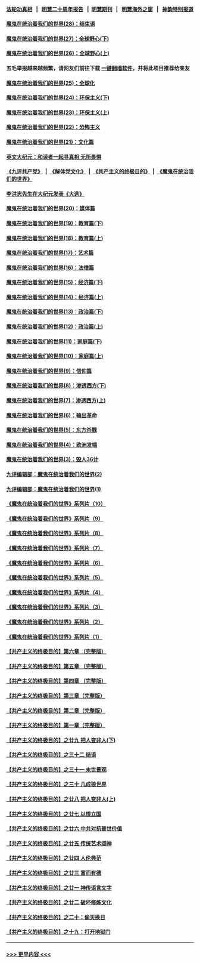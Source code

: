 #### [法轮功真相](https://github.com/gfw-breaker/truth/blob/master/README.md?t=0) &nbsp;&nbsp;|&nbsp;&nbsp; [明慧二十周年报告](https://github.com/gfw-breaker/mh-reports/blob/master/README.md?t=0) &nbsp;&nbsp;|&nbsp;&nbsp;[明慧期刊](https://github.com/gfw-breaker/mh-qikan) &nbsp;&nbsp;|&nbsp;&nbsp; [明慧海外之窗](https://github.com/gfw-breaker/mh-news/blob/master/README.md?t=0) &nbsp;&nbsp;|&nbsp;&nbsp; [神韵特别报道](https://github.com/gfw-breaker/mh-news/blob/master/shenyun.md?t=0)
#### [魔鬼在统治着我们的世界(28)：结束语](../pages/nsc422/n10936246.md?t=06251402) 
#### [魔鬼在统治着我们的世界(27)：全球野心(下)](../pages/nsc422/n10928319.md?t=06251402) 
#### [魔鬼在统治着我们的世界(26)：全球野心(上)](../pages/nsc422/n10900318.md?t=06251402) 
#### 五毛举报越来越频繁，请网友们前往下载 [一键翻墙软件](https://github.com/gfw-breaker/ssr-accounts)，并将此项目推荐给亲友
#### [魔鬼在统治着我们的世界(25)：全球化](../pages/nsc422/n10788205.md?t=06251402) 
#### [魔鬼在统治着我们的世界(24)：环保主义(下)](../pages/nsc422/n10695307.md?t=06251402) 
#### [魔鬼在统治着我们的世界(23)：环保主义(上)](../pages/nsc422/n10688613.md?t=06251402) 
#### [魔鬼在统治着我们的世界(22)：恐怖主义](../pages/nsc422/n10614727.md?t=06251402) 
#### [魔鬼在统治着我们的世界(21)：文化篇](../pages/nsc422/n10597706.md?t=06251402) 
#### [英文大纪元：和读者一起寻真相 无所畏惧](../pages/nsc422/n12542027.md?t=06251402) 
#### [《九评共产党》](https://github.com/begood0513/9ping.md/blob/master/README.md) &nbsp;|&nbsp; [《解体党文化》](../../../../jtdwh.md/blob/master/README.md)  &nbsp;|&nbsp; [《共产主义的终极目的》](../../../../gczydzjmd.md/blob/master/README.md) &nbsp;|&nbsp; [《魔鬼在统治我们的世界》](../../../../mgztzwmdsj.md/blob/master/README.md) 
#### [李洪志先生在大纪元发表《大选》](../pages/nsc422/n12534746.md?t=06251402) 
#### [魔鬼在统治着我们的世界(20)：媒体篇](../pages/nsc422/n10586579.md?t=06251402) 
#### [魔鬼在统治着我们的世界(19)：教育篇(下)](../pages/nsc422/n10564808.md?t=06251402) 
#### [魔鬼在统治着我们的世界(18)：教育篇(上)](../pages/nsc422/n10526970.md?t=06251402) 
#### [魔鬼在统治着我们的世界(17)：艺术篇](../pages/nsc422/n10499093.md?t=06251402) 
#### [魔鬼在统治着我们的世界(16)：法律篇](../pages/nsc422/n10485969.md?t=06251402) 
#### [魔鬼在统治着我们的世界(15)：经济篇(下)](../pages/nsc422/n10469975.md?t=06251402) 
#### [魔鬼在统治着我们的世界(14)：经济篇(上)](../pages/nsc422/n10457370.md?t=06251402) 
#### [魔鬼在统治着我们的世界(13)：政治篇(下)](../pages/nsc422/n10448270.md?t=06251402) 
#### [魔鬼在统治着我们的世界(12)：政治篇(上)](../pages/nsc422/n10444576.md?t=06251402) 
#### [魔鬼在统治着我们的世界(11)：家庭篇(下)](../pages/nsc422/n10440961.md?t=06251402) 
#### [魔鬼在统治着我们的世界(10)：家庭篇(上)](../pages/nsc422/n10435448.md?t=06251402) 
#### [魔鬼在统治着我们的世界(9)：信仰篇](../pages/nsc422/n10432159.md?t=06251402) 
#### [魔鬼在统治着我们的世界(8)：渗透西方(下)](../pages/nsc422/n10429603.md?t=06251402) 
#### [魔鬼在统治着我们的世界(7)：渗透西方(上)](../pages/nsc422/n10426013.md?t=06251402) 
#### [魔鬼在统治着我们的世界(6)：输出革命](../pages/nsc422/n10421536.md?t=06251402) 
#### [魔鬼在统治着我们的世界(5)：东方杀戮](../pages/nsc422/n10417707.md?t=06251402) 
#### [魔鬼在统治着我们的世界(4)：欧洲发端](../pages/nsc422/n10414890.md?t=06251402) 
#### [魔鬼在统治着我们的世界(3)：毁人36计](../pages/nsc422/n10411583.md?t=06251402) 
#### [九评编辑部：魔鬼在统治着我们的世界(2)](../pages/nsc422/n10410036.md?t=06251402) 
#### [九评编辑部：魔鬼在统治着我们的世界(1)](../pages/nsc422/n10406825.md?t=06251402) 
#### [《魔鬼在统治着我们的世界》系列片（10）](../pages/nsc422/n12292670.md?t=06251402) 
#### [《魔鬼在统治着我们的世界》系列片（9）](../pages/nsc422/n12290859.md?t=06251402) 
#### [《魔鬼在统治着我们的世界》系列片（8）](../pages/nsc422/n12287445.md?t=06251402) 
#### [《魔鬼在统治着我们的世界》系列片（7）](../pages/nsc422/n12283425.md?t=06251402) 
#### [《魔鬼在统治着我们的世界》系列片（6）](../pages/nsc422/n12282314.md?t=06251402) 
#### [《魔鬼在统治着我们的世界》系列片（5）](../pages/nsc422/n12281419.md?t=06251402) 
#### [《魔鬼在统治着我们的世界》系列片（4）](../pages/nsc422/n12274024.md?t=06251402) 
#### [《魔鬼在统治着我们的世界》系列片（3）](../pages/nsc422/n12271322.md?t=06251402) 
#### [《魔鬼在统治着我们的世界》系列片（2）](../pages/nsc422/n12269049.md?t=06251402) 
#### [《魔鬼在统治着我们的世界》系列片（1）](../pages/nsc422/n12267575.md?t=06251402) 
#### [【共产主义的终极目的】第六章 （完整版）](../pages/nsc422/n11428913.md?t=06251402) 
#### [【共产主义的终极目的】第五章 （完整版）](../pages/nsc422/n11428912.md?t=06251402) 
#### [【共产主义的终极目的】第四章 （完整版）](../pages/nsc422/n11428907.md?t=06251402) 
#### [【共产主义的终极目的】第三章（完整版）](../pages/nsc422/n11428848.md?t=06251402) 
#### [【共产主义的终极目的】第二章（完整版）](../pages/nsc422/n11428831.md?t=06251402) 
#### [【共产主义的终极目的】第一章（完整版）](../pages/nsc422/n11417651.md?t=06251402) 
#### [【共产主义的终极目的】之廿九 把人变非人(下)](../pages/nsc422/n11344140.md?t=06251402) 
#### [【共产主义的终极目的】之三十二 结语](../pages/nsc422/n11360535.md?t=06251402) 
#### [【共产主义的终极目的】之三十一 末世景观](../pages/nsc422/n11351129.md?t=06251402) 
#### [【共产主义的终极目的】之三十 几成狼世界](../pages/nsc422/n11348280.md?t=06251402) 
#### [【共产主义的终极目的】之廿八 把人变非人(上)](../pages/nsc422/n11340492.md?t=06251402) 
#### [【共产主义的终极目的】之廿七 以恨立国](../pages/nsc422/n11336944.md?t=06251402) 
#### [【共产主义的终极目的】之廿六 中共对抗普世价值](../pages/nsc422/n11324785.md?t=06251402) 
#### [【共产主义的终极目的】之廿五 传统艺术颂神](../pages/nsc422/n11296396.md?t=06251402) 
#### [【共产主义的终极目的】之廿四 人伦典范](../pages/nsc422/n11296397.md?t=06251402) 
#### [【共产主义的终极目的】之廿三 富而有德](../pages/nsc422/n11283598.md?t=06251402) 
#### [【共产主义的终极目的】之廿一 神传语言文字](../pages/nsc422/n11263265.md?t=06251402) 
#### [【共产主义的终极目的】之廿二 破坏修炼文化](../pages/nsc422/n11245728.md?t=06251402) 
#### [【共产主义的终极目的】之二十：偷天换日](../pages/nsc422/n11238846.md?t=06251402) 
#### [【共产主义的终极目的】之十九：打开地狱门](../pages/nsc422/n11206376.md?t=06251402) 

----
#### [ >>> 更早内容 <<< ](../indexes/nsc422-earlier.md)

